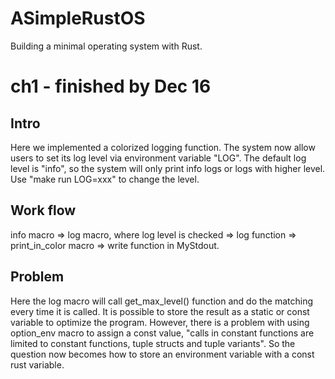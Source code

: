 # ASimpleRustOS
Building a minimal operating system with Rust.

# ch1 - finished by Dec 16
## Intro
Here we implemented a colorized logging function. The system now allow users to set its log level via environment variable "LOG".
The default log level is "info", so the system will only print info logs or logs with higher level. Use "make run LOG=xxx" to change the level.
## Work flow
info macro => log macro, where log level is checked => log function => print_in_color macro => write function in MyStdout.
## Problem
Here the log macro will call get_max_level() function and do the matching every time it is called. It is possible to store the result as a static or const variable to optimize the program. However, there is a problem with using option_env macro to assign a const value, "calls in constant functions are limited to constant functions, tuple structs and tuple variants". So the question now becomes how to store an environment variable with a const rust variable.
